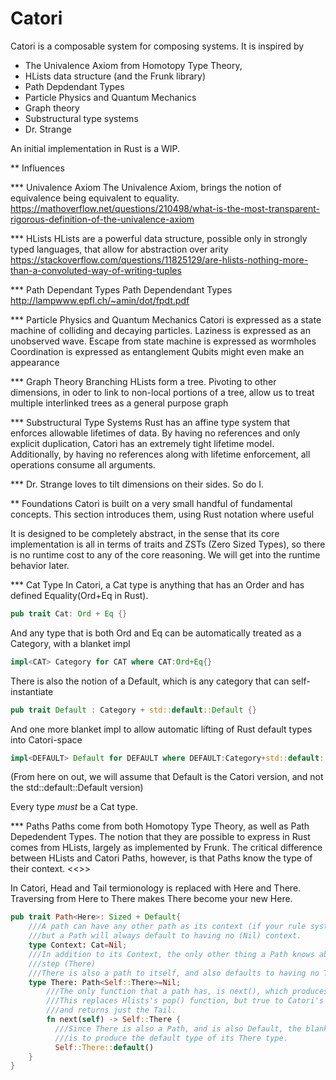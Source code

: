 # Catori
Catori is a composable system for composing systems. It is inspired by 
* The Univalence Axiom from Homotopy Type Theory, 
* HLists data structure (and the Frunk library)
* Path Depdendant Types
* Particle Physics and Quantum Mechanics
* Graph theory
* Substructural type systems
* Dr. Strange

An initial implementation in Rust is a WIP.

** Influences

*** Univalence Axiom
The Univalence Axiom, brings the notion of equivalence being equivalent to equality. 
https://mathoverflow.net/questions/210498/what-is-the-most-transparent-rigorous-definition-of-the-univalence-axiom

*** HLists
HLists are a powerful data structure, possible only in strongly typed languages, that allow for abstraction over arity
https://stackoverflow.com/questions/11825129/are-hlists-nothing-more-than-a-convoluted-way-of-writing-tuples

*** Path Dependant Types
Path Dependendant Types 
http://lampwww.epfl.ch/~amin/dot/fpdt.pdf

*** Particle Physics and Quantum Mechanics
Catori is expressed as a state machine of colliding and decaying particles. 
Laziness is expressed as an unobserved wave.
Escape from state machine is expressed as wormholes
Coordination is expressed as entanglement
Qubits might even make an appearance

*** Graph Theory
Branching HLists form a tree. Pivoting to other dimensions, in oder to link to non-local portions of a tree,
allow us to treat multiple interlinked trees as a general purpose graph

*** Substructural Type Systems
Rust has an affine type system that enforces allowable lifetimes of data. By having no references and
only explicit duplication, Catori has an extremely tight lifetime model. Additionally, by having no references
along with lifetime enforcement, all operations consume all arguments.

*** Dr. Strange loves to tilt dimensions on their sides. So do I.

** Foundations
Catori is built on a very small handful of fundamental concepts. This section introduces them, using Rust notation where useful

It is designed to be completely abstract, in the sense that its core implementation is all in terms of 
traits and ZSTs (Zero Sized Types), so there is no runtime cost to any of the core reasoning.
We will get into the runtime behavior later.

*** Cat Type
In Catori, a Cat type is anything that has an Order and has defined Equality(Ord+Eq in Rust).

```rust
pub trait Cat: Ord + Eq {}
```

And any type that is both Ord and Eq can be automatically treated as a Category, with a blanket impl
```rust
impl<CAT> Category for CAT where CAT:Ord+Eq{}
```

There is  also the notion of a Default, which is any category that can self-instantiate
```rust
pub trait Default : Category + std::default::Default {}
```

And one more blanket impl to allow automatic lifting of Rust default types into Catori-space
```rust
impl<DEFAULT> Default for DEFAULT where DEFAULT:Category+std::default::Default{}
```
(From here on out, we will assume that Default is the Catori version, and not the std::default::Default version)

Every type *must* be a Cat type. 

*** Paths
Paths come from both Homotopy Type Theory, as well as Path Depedendent Types. 
The notion that they are possible to express in Rust comes from HLists, largely as implemented by Frunk.
The critical difference between HLists and Catori Paths, however, is that Paths know the type of their context.
<<<Elaborate>>>

In Catori, Head and Tail termionology is replaced with Here and There. 
Traversing from Here to There makes There become your new Here.

```rust
pub trait Path<Here>: Sized + Default{
    ///A path can have any other path as its context (if your rule system allows it),
    ///but a Path will always default to having no (Nil) context.
    type Context: Cat=Nil;
    ///In addition to its Context, the only other thing a Path knows about, is its next
    ///step (There)
    ///There is also a path to itself, and also defaults to having no There to traverse to.
    type There: Path<Self::There>=Nil;
        ///The only function that a path has, is next(), which produces the next item in the path
        ///This replaces Hlists's pop() function, but true to Catori's spirit, next destroys the Head
        ///and returns just the Tail.
        fn next(self) -> Self::There {
          ///Since There is also a Path, and is also Default, the blanket implementation for all Paths
          ///is to produce the default type of its There type.
          Self::There::default()
    }
}
```